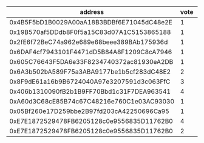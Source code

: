 address|vote|timestamp|signature
---|---|---|---
0x4B5F5bD1B0029A00aA18B3BDBf6E71045dC48e2E|1|1608649350|0x4cfaa872308e66bdbdfc5021910eec9391b1bd7eec4473da2f683e7001c4cb8146e23a1ef0b61149cfd4c99247db7b42692f0134222abab4d148e7b3602010cd1b
0x19B570af5DDdb8F0f5a15C83d07A1C5153865188|1|1608650181|0xa8f02673bac09fe8aa651fe988a9fef607654008e7b14852d71e3c598a13b0590154d867dceebe588ce155accae70aa360184b988eba4feb27896caaf2e646e61c
0x2fE6f72BeC74a962e689e68beee389BAb175936d|1|1608650819|0x668dcdf4753f6bd3aeb49fc704356ccb082688c9de50df3b1bdf28255913c46c2e303fef519d06c662652b24f51304ffa35bc2294abf81fe2baf0dadeace6db41b
0x6DAF4cf7943101F4471dD5B84A8F1209C8cA7946|1|1608653677|0xc1ad803cdbb52820714758d6874d0a2eaa30fc44be91dcdae36e7c1543fe50230648c562eb3d95e7cccfbdbeb7b499608d02570387789e0d77fa0d403444d3451b
0x605C76643F5DA6e33F8234740372ac81930eA2DB|1|1608662893|0x0b720f0e3c94bc0ab3335db5bea2128acd79a8a37c22abff1468ad60cba9412f22206f5d1722a7a30adda05f1fdf6e750ac166fe850f667c14f4c42722ba58a41c
0x6A3b502bA589F75a3ABA9177be1b5cf283dC48E2|2|1608663950|0x94316a4c070907bf6bb11fc56b25ff25c8a3a00820aa6c7f62c819e906b35b926fc45df2c0dc00bbbc914844132dc8d38402d7a872722f47d8f6bda07c3b40541c
0x8F9dE61a16b9B6724040A97e3207591d3c063FfC|3|1608663974|0xe73b3dc3a66cd304b2584a750762054a30bd60f64844a3ad488f1ae0e0d35df02b21da15e506be2f8275602e617fc8f34d631675e8cbdfbcedd66476fa17fcbc1c
0x406b1310090fB2b1B9FF70Bbd1c31F7DEA963541|4|1608668660|0xc1616acc8422fa8a6a186ebaa8680c731ae9796a87a27cc0c80b103baedc2606479ae12f6d0ca588b5ac13db8e4f620626d732173aeee8e3782a84f2cbe1c7971c
0xA60d3C68cE85B74c67C48216e760C1e03AC93030|1|1608695868|0x2d82a86272f69a19aff966215f220ddff947dcef03844b5129b524fd0a00a0b61480849a3b693d29776fa7e40fccebb3ef566af9e2d5f735eeef1bd60002399b1b
0x05Bf260e17D259bbe2B97fd203cA42250696Ca95|1|1608707024|0x4f490e693c0052cad206a89466b88453b9867d92949a1363120425060c3bd62f63f52e1b7873f7cb42fb08149af5fdece9c214bd5391bb282ac1c0bc3cbe41f51b
0xE7E1872529478FB6205128c0e9556835D11762B0|4|1608723048|0x950ddf4ae48408dce00760b48074a9cd3b66d4fe93b71643b858f0b9f7734ec95860a6854d7c0ed19b28d280e8b186742321dc0ead4310dee92499a8a58a65801c
0xE7E1872529478FB6205128c0e9556835D11762B0|2|1608724204|0x4cb85308a08993b7ed8e75553b75e284489e9f587e74bacd6d610ae580807efd701855b0375a5a72dfa188b836d68c1dec1facf719913bde58ee443a0ddb5cf01b